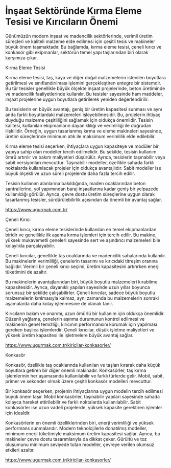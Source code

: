 # İnşaat Sektöründe Kırma Eleme Tesisi ve Kırıcıların Önemi

Günümüzün modern inşaat ve madencilik sektörlerinde, verimli üretim süreçleri ve kaliteli malzeme elde edilmesi için çeşitli tesis ve makineler büyük önem taşımaktadır. Bu bağlamda, kırma eleme tesisi, çeneli kırıcı ve konkasör gibi ekipmanlar, sektörün temel yapı taşlarından biri olarak karşımıza çıkar. 

Kırma Eleme Tesisi

Kırma eleme tesisi, taş, kaya ve diğer doğal malzemelerin istenilen boyutlara getirilmesi ve sınıflandırılması işlemini gerçekleştiren entegre bir sistemdir. Bu tür tesisler genellikle büyük ölçekte inşaat projelerinde, beton üretiminde ve madencilik faaliyetlerinde kullanılır. Bu tesisler sayesinde ham maddeler, inşaat projelerine uygun boyutlara getirilerek yeniden değerlendirilir.

Bu tesislerin en büyük avantajı, geniş bir üretim kapasitesi sunması ve aynı anda farklı boyutlardaki malzemeleri işleyebilmesidir. Bu, projelerin ihtiyaç duyduğu malzeme çeşitliliğini sağlamak için oldukça önemlidir. Tesisin kalitesi, kullanılan ekipmanların dayanıklılığı ve verimliliği ile doğrudan ilişkilidir. Örneğin, uygun tasarlanmış kırma ve eleme makineleri sayesinde, üretim süreçlerinde minimum atık ile maksimum verimlilik elde edilebilir.

Kırma eleme tesisi seçerken, ihtiyaçlara uygun kapasiteye ve modüler bir yapıya sahip olan modeller tercih edilmelidir. Bu şekilde, tesisin kullanım ömrü artırılır ve bakım maliyetleri düşürülür. Ayrıca, tesislerin taşınabilir veya sabit versiyonları mevcuttur. Taşınabilir modeller, özellikle sahada farklı noktalarda kullanılacak projeler için oldukça avantajlıdır. Sabit modeller ise büyük ölçekli ve uzun süreli projelerde daha fazla tercih edilir.

Tesisin kullanım alanlarına bakıldığında, maden ocaklarından beton santrallerine, yol yapımından baraj inşaatlarına kadar geniş bir yelpazede kullanıldığı görülür. Ayrıca, çevre dostu üretim süreçlerine uygun olarak tasarlanmış tesisler, sürdürülebilirlik açısından da önemli bir avantaj sağlar.

https://www.ugurmak.com.tr/

Çeneli Kırıcı

Çeneli kırıcı, kırma eleme tesislerinde kullanılan en temel ekipmanlardan biridir ve genellikle ilk aşama kırma işlemleri için tercih edilir. Bu makine, yüksek mukavemetli çeneleri sayesinde sert ve aşındırıcı malzemeleri bile kolaylıkla parçalayabilir.

Çeneli kırıcılar, genellikle taş ocaklarında ve madencilik sahalarında kullanılır. Bu makinelerin verimliliği, çenelerin tasarımı ve kırıcıdaki titreşim oranına bağlıdır. Verimli bir çeneli kırıcı seçimi, üretim kapasitesini artırırken enerji tüketimini de azaltır.

Bu makinelerin avantajlarından biri, büyük boyutlu malzemeleri kırabilme kapasitesidir. Ayrıca, dayanıklı yapıları sayesinde uzun yıllar boyunca sorunsuz bir şekilde çalışabilirler. Çeneli kırıcılar, sadece büyük boyutlu malzemelerin kırılmasıyla kalmaz, aynı zamanda bu malzemelerin sonraki aşamalarda daha kolay işlenmesine de olanak tanır.

Kırıcıların bakım ve onarımı, uzun ömürlü bir kullanım için oldukça önemlidir. Düzenli yağlama, çenelerin aşınma durumunun kontrol edilmesi ve makinenin genel temizliği, kırıcının performansını korumak için yapılması gereken başlıca işlemlerdir. Çeneli kırıcılar, düşük işletme maliyetleri ve yüksek üretim kapasitesi ile işletmelere büyük avantaj sağlar.

https://www.ugurmak.com.tr/kiricilar-konkasorler/

Konkasör

Konkasör, özellikle taş ocaklarında kullanılan ve taşları kırarak daha küçük boyutlara getiren bir diğer önemli makinadır. Konkasörler, taş kırma işlemlerinin her aşamasında kullanılabilir ve farklı türlerde gelir. Mobil, sabit, primer ve sekonder olmak üzere çeşitli konkasör modelleri mevcuttur.

Bir konkasör seçerken, projenin ihtiyaçlarına uygun modelin tercih edilmesi büyük önem taşır. Mobil konkasörler, taşınabilir yapıları sayesinde sahada kolayca hareket ettirilebilir ve farklı noktalarda kullanılabilir. Sabit konkasörler ise uzun vadeli projelerde, yüksek kapasite gerektiren işlemler için idealdir.

Konkasörlerin en önemli özelliklerinden biri, enerji verimliliği ve yüksek performans sunmalarıdır. Modern teknolojilerle donatılmış modeller, minimum enerji tüketimiyle maksimum üretim kapasitesi sağlar. Ayrıca, bu makineler çevre dostu tasarımlarıyla da dikkat çeker. Gürültü ve toz oluşumunu minimum seviyede tutan modeller, çevreye verilen olumsuz etkileri azaltır.

https://www.ugurmak.com.tr/kiricilar-konkasorler/
